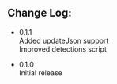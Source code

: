 ## Change Log:
- 0.1.1   
Added updateJson support   
Improved detections script   

- 0.1.0   
Initial release   
